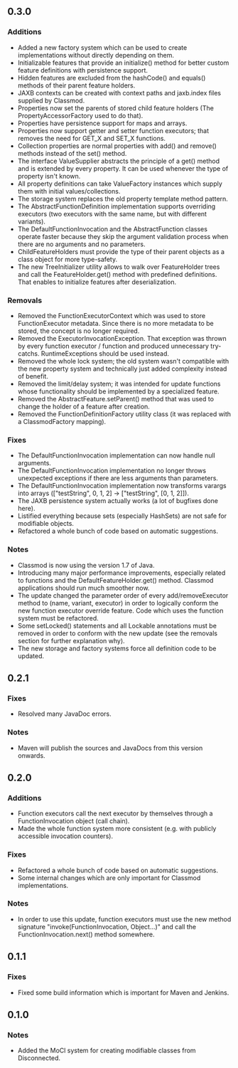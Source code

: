 0.3.0
-----

### Additions
* Added a new factory system which can be used to create implementations without directly depending on them.
* Initializable features that provide an initialize() method for better custom feature definitions with persistence support.
* Hidden features are excluded from the hashCode() and equals() methods of their parent feature holders.
* JAXB contexts can be created with context paths and jaxb.index files supplied by Classmod.
* Properties now set the parents of stored child feature holders (The PropertyAccessorFactory used to do that).
* Properties have persistence support for maps and arrays.
* Properties now support getter and setter function executors; that removes the need for GET_X and SET_X functions.
* Collection properties are normal properties with add() and remove() methods instead of the set() method.
* The interface ValueSupplier abstracts the principle of a get() method and is extended by every property. It can be used whenever the type of property isn't known.
* All property definitions can take ValueFactory instances which supply them with initial values/collections.
* The storage system replaces the old property template method pattern.
* The AbstractFunctionDefinition implementation supports overriding executors (two executors with the same name, but with different variants).
* The DefaultFunctionInvocation and the AbstractFunction classes operate faster because they skip the argument validation process when there are no arguments and no parameters.
* ChildFeatureHolders must provide the type of their parent objects as a class object for more type-safety.
* The new TreeInitializer utility allows to walk over FeatureHolder trees and call the FeatureHolder.get() method with predefined definitions. That enables to initialize features after deserialization.

### Removals
* Removed the FunctionExecutorContext which was used to store FunctionExecutor metadata. Since there is no more metadata to be stored, the concept is no longer required.
* Removed the ExecutorInvocationException. That exception was thrown by every function executor / function and produced unnecessary try-catchs. RuntimeExceptions should be used instead.
* Removed the whole lock system; the old system wasn't compatible with the new property system and technically just added complexity instead of benefit.
* Removed the limit/delay system; it was intended for update functions whose functionality should be implemented by a specialized feature.
* Removed the AbstractFeature.setParent() method that was used to change the holder of a feature after creation.
* Removed the FunctionDefinitionFactory utility class (it was replaced with a ClassmodFactory mapping).

### Fixes
* The DefaultFunctionInvocation implementation can now handle null arguments.
* The DefaultFunctionInvocation implementation no longer throws unexpected exceptions if there are less arguments than parameters.
* The DefaultFunctionInvocation implementation now transforms varargs into arrays (["testString", 0, 1, 2] -> ["testString", [0, 1, 2]]).
* The JAXB persistence system actually works (a lot of bugfixes done here).
* Listified everything because sets (especially HashSets) are not safe for modifiable objects.
* Refactored a whole bunch of code based on automatic suggestions.

### Notes
* Classmod is now using the version 1.7 of Java.
* Introducing many major performance improvements, especially related to functions and the DefaultFeatureHolder.get() method. Classmod applications should run much smoother now.
* The update changed the parameter order of every add/removeExecutor method to (name, variant, executor) in order to logically conform the new function executor override feature. Code which uses the function system must be refactored.
* Some setLocked() statements and all Lockable annotations must be removed in order to conform with the new update (see the removals section for further explanation why).
* The new storage and factory systems force all definition code to be updated.

0.2.1
-----

### Fixes
* Resolved many JavaDoc errors.

### Notes
* Maven will publish the sources and JavaDocs from this version onwards.

0.2.0
-----

### Additions
* Function executors call the next executor by themselves through a FunctionInvocation object (call chain).
* Made the whole function system more consistent (e.g. with publicly accessible invocation counters).

### Fixes
* Refactored a whole bunch of code based on automatic suggestions.
* Some internal changes which are only important for Classmod implementations.

### Notes
* In order to use this update, function executors must use the new method signature "invoke(FunctionInvocation, Object...)" and call the FunctionInvocation.next() method somewhere.

0.1.1
-----

### Fixes
* Fixed some build information which is important for Maven and Jenkins.

0.1.0
-----

### Notes
* Added the MoCl system for creating modifiable classes from Disconnected.
